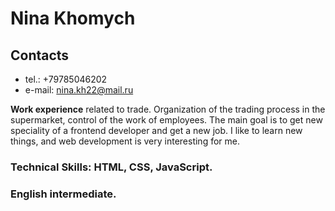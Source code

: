 # Nina Khomych

## Contacts
* tel.: +79785046202
* e-mail: nina.kh22@mail.ru

**Work experience** related to trade. Organization of the trading process in the supermarket, control of the work of employees.
The main goal is to get new speciality of a frontend developer and get a new job.
I like to learn new things, and web development is very interesting for me.

### Technical Skills: HTML, CSS, JavaScript.

### English intermediate.